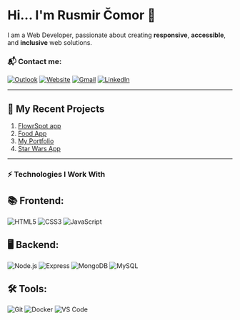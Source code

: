 # Hi... I'm Rusmir Čomor 👋

I am a Web Developer, passionate about creating **responsive**, **accessible**, and **inclusive** web solutions.

### 📬 Contact me:
[![Outlook](https://img.shields.io/badge/Outlook-0078D4?style=for-the-badge&logo=microsoft-outlook&logoColor=white)](mailto:rusmir.c@hotmail.com)
[![Website](https://img.shields.io/badge/Website-orange?style=for-the-badge)](https://yourwebsite.com)
[![Gmail](https://img.shields.io/badge/Gmail-red?style=for-the-badge)](mailto:com.rusmir@gmail.com)
[![LinkedIn](https://img.shields.io/badge/LinkedIn-blue?style=for-the-badge)](https://linkedin.com/in/yourprofile)

---

## 🚀 My Recent Projects
1. [FlowrSpot app](https://flowrspot-pearl.vercel.app/)
2. [Food App](https://food-app-dev.vercel.app/)
3. [My Portfolio](https://portfolio-app-kohl-rho.vercel.app/)
4. [Star Wars App](https://star-wars-lake-nine.vercel.app/)

---

### ⚡ Technologies I Work With
## 📚 Frontend:
![HTML5](https://img.shields.io/badge/-HTML5-E34F26?logo=html5&logoColor=white&style=flat)
![CSS3](https://img.shields.io/badge/-CSS3-1572B6?logo=css3&logoColor=white&style=flat)
![JavaScript](https://img.shields.io/badge/-JavaScript-F7DF1E?logo=javascript&logoColor=black&style=flat)

## 🖥️ Backend:
![Node.js](https://img.shields.io/badge/Node.js-339933?style=for-the-badge&logo=node.js&logoColor=white)
![Express](https://img.shields.io/badge/Express.js-000000?style=for-the-badge&logo=express&logoColor=white)
![MongoDB](https://img.shields.io/badge/MongoDB-47A248?style=for-the-badge&logo=mongodb&logoColor=white)
![MySQL](https://img.shields.io/badge/MySQL-4479A1?style=for-the-badge&logo=mysql&logoColor=white)

## 🛠 Tools:
![Git](https://img.shields.io/badge/Git-F05032?style=for-the-badge&logo=git&logoColor=white)
![Docker](https://img.shields.io/badge/Docker-2496ED?style=for-the-badge&logo=docker&logoColor=white)
![VS Code](https://img.shields.io/badge/VS_Code-007ACC?style=for-the-badge&logo=visual-studio-code&logoColor=white)
